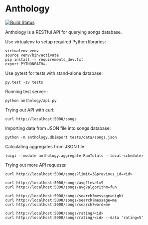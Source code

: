 # Anthology

[![Build Status](https://travis-ci.org/surfmikko/anthology.svg?branch=master)](https://travis-ci.org/surfmikko/anthology) 

Anthology is a RESTful API for querying songs database.

Use virtualenv to setup required Python libraries:

```shell
virtualenv venv
source venv/bin/activate
pip install -r requirements_dev.txt
export PYTHONPATH=.
```

Use pytest for tests with stand-alone database:

  ```shell
  py.test -sv tests
  ```

Running test server::

  ```shell
  python anthology/api.py
  ```

Trying out API with curl:

  ```shell
  curl http://localhost:5000/songs
  ```

Importing data from JSON file into songs database:

  ```shell
  python -m anthology.dbimport tests/data/songs.json
  ```

Calculating aggregates from JSON file:

  ```shell
  luigi --module anthology.aggregate RunTotals --local-scheduler
  ```

Trying out more API requests:

  ```shell
  curl http://localhost:5000/songs?limit=3&previous_id=<id>

  curl http://localhost:5000/songs/avg?level=9
  curl http://localhost:5000/songs/avg?algorithm=fun

  curl http://localhost:5000/songs/search?message=night
  curl http://localhost:5000/songs/search?message=me
  curl http://localhost:5000/songs/search?word=me

  curl http://localhost:5000/songs/rating/<id>
  curl http://localhost:5000/songs/rating/<id> --data 'rating=5'
  ```

